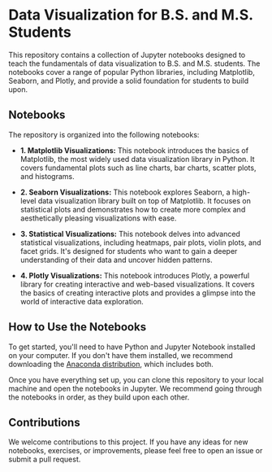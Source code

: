 # Data Visualization for B.S. and M.S. Students

This repository contains a collection of Jupyter notebooks designed to teach the fundamentals of data visualization to B.S. and M.S. students. The notebooks cover a range of popular Python libraries, including Matplotlib, Seaborn, and Plotly, and provide a solid foundation for students to build upon.

## Notebooks

The repository is organized into the following notebooks:

*   **1. Matplotlib Visualizations:** This notebook introduces the basics of Matplotlib, the most widely used data visualization library in Python. It covers fundamental plots such as line charts, bar charts, scatter plots, and histograms.

*   **2. Seaborn Visualizations:** This notebook explores Seaborn, a high-level data visualization library built on top of Matplotlib. It focuses on statistical plots and demonstrates how to create more complex and aesthetically pleasing visualizations with ease.

*   **3. Statistical Visualizations:** This notebook delves into advanced statistical visualizations, including heatmaps, pair plots, violin plots, and facet grids. It's designed for students who want to gain a deeper understanding of their data and uncover hidden patterns.

*   **4. Plotly Visualizations:** This notebook introduces Plotly, a powerful library for creating interactive and web-based visualizations. It covers the basics of creating interactive plots and provides a glimpse into the world of interactive data exploration.

## How to Use the Notebooks

To get started, you'll need to have Python and Jupyter Notebook installed on your computer. If you don't have them installed, we recommend downloading the [Anaconda distribution](https://www.anaconda.com/products/individual), which includes both.

Once you have everything set up, you can clone this repository to your local machine and open the notebooks in Jupyter. We recommend going through the notebooks in order, as they build upon each other.

## Contributions

We welcome contributions to this project. If you have any ideas for new notebooks, exercises, or improvements, please feel free to open an issue or submit a pull request.
